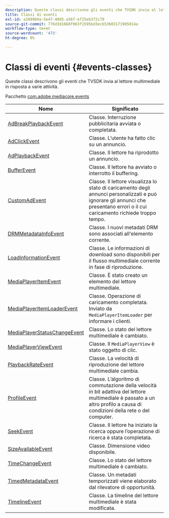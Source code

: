 ```yaml
---
description: Queste classi descrivono gli eventi che TVSDK invia al lettore multimediale in risposta a varie attività.
title: Classi di eventi
exl-id: a349984a-5e47-4895-a56f-ef25eb372c79
source-git-commit: 776d3d1668f063f1595bd3ecb53603171905014a
workflow-type: tm+mt
source-wordcount: '473'
ht-degree: 0%

---
```


# Classi di eventi {#events-classes}

Queste classi descrivono gli eventi che TVSDK invia al lettore multimediale in risposta a varie attività.

Pacchetto [com.adobe.mediacore.events](https://help.adobe.com/en_US/primetime/api/psdk/asdoc-dhls_1.4/com/adobe/mediacore/events/package-detail.html)

| Nome | Significato |
|---|---|
| [AdBreakPlaybackEvent](https://help.adobe.com/en_US/primetime/api/psdk/asdoc-dhls_1.4/com/adobe/mediacore/events/AdBreakPlaybackEvent.html) | Classe. Interruzione pubblicitaria avviata o completata. |
| [AdClickEvent](https://help.adobe.com/en_US/primetime/api/psdk/asdoc-dhls_1.4/com/adobe/mediacore/events/AdClickEvent.html) | Classe. L’utente ha fatto clic su un annuncio. |
| [AdPlaybackEvent](https://help.adobe.com/en_US/primetime/api/psdk/asdoc-dhls_1.4/com/adobe/mediacore/events/AdPlaybackEvent.html) | Classe. Il lettore ha riprodotto un annuncio. |
| [BufferEvent](https://help.adobe.com/en_US/primetime/api/psdk/asdoc-dhls_1.4/com/adobe/mediacore/events/BufferEvent.html) | Classe. Il lettore ha avviato o interrotto il buffering. |
| [CustomAdEvent](https://experienceleague.adobe.com/docs/primetime/programming/tvsdk-1-4-for-desktop-hls/advertising/custom-ads/r-psdk-dhls-1.4-custom-ad-events.html?lang=en) | Classe. Il lettore visualizza lo stato di caricamento degli annunci personalizzati e può ignorare gli annunci che presentano errori o il cui caricamento richiede troppo tempo. |
| [DRMMetadataInfoEvent](https://help.adobe.com/en_US/primetime/api/psdk/asdoc-dhls_1.4/com/adobe/mediacore/events/DRMMetadataInfoEvent.html) | Classe. I nuovi metadati DRM sono associati all&#39;elemento corrente. |
| [LoadInformationEvent](https://help.adobe.com/en_US/primetime/api/psdk/asdoc-dhls_1.4/com/adobe/mediacore/events/LoadInformationEvent.html) | Classe. Le informazioni di download sono disponibili per il flusso multimediale corrente in fase di riproduzione. |
| [MediaPlayerItemEvent](https://help.adobe.com/en_US/primetime/api/psdk/asdoc-dhls_1.4/com/adobe/mediacore/events/MediaPlayerItemEvent.html) | Classe. È stato creato un elemento del lettore multimediale. |
| [MediaPlayerItemLoaderEvent](https://help.adobe.com/en_US/primetime/api/psdk/asdoc-dhls_1.4/com/adobe/mediacore/events/MediaPlayerItemLoaderEvent.html) | Classe. Operazione di caricamento completata. Inviato da `MediaPlayerItemLoader` per informare i clienti. |
| [MediaPlayerStatusChangeEvent](https://help.adobe.com/en_US/primetime/api/psdk/asdoc-dhls_1.4/com/adobe/mediacore/events/MediaPlayerStatusChangeEvent.html) | Classe. Lo stato del lettore multimediale è cambiato. |
| [MediaPlayerViewEvent](https://help.adobe.com/en_US/primetime/api/psdk/asdoc-dhls_1.4/com/adobe/mediacore/events/MediaPlayerViewEvent.html) | Classe. Il `MediaPlayerView` è stato oggetto di clic. |
| [PlaybackRateEvent](https://help.adobe.com/en_US/primetime/api/psdk/asdoc-dhls_1.4/com/adobe/mediacore/events/PlaybackRateEvent.html) | Classe. La velocità di riproduzione del lettore multimediale cambia. |
| [ProfileEvent](https://help.adobe.com/en_US/primetime/api/psdk/asdoc-dhls_1.4/com/adobe/mediacore/events/ProfileEvent.html) | Classe. L’algoritmo di commutazione della velocità in bit adattiva del lettore multimediale è passato a un altro profilo a causa di condizioni della rete o del computer. |
| [SeekEvent](https://help.adobe.com/en_US/primetime/api/psdk/asdoc-dhls_1.4/com/adobe/mediacore/events/SeekEvent.html) | Classe. Il lettore ha iniziato la ricerca oppure l’operazione di ricerca è stata completata. |
| [SizeAvailableEvent](https://help.adobe.com/en_US/primetime/api/psdk/asdoc-dhls_1.4/com/adobe/mediacore/events/SizeAvailableEvent.html) | Classe. Dimensione video disponibile. |
| [TimeChangeEvent](https://help.adobe.com/en_US/primetime/api/psdk/asdoc-dhls_1.4/com/adobe/mediacore/events/TimeChangeEvent.html) | Classe. Lo stato del lettore multimediale è cambiato. |
| [TimedMetadataEvent](https://help.adobe.com/en_US/primetime/api/psdk/asdoc-dhls_1.4/com/adobe/mediacore/events/TimedMetadataEvent.html) | Classe. Un metadati temporizzati viene elaborato dal rilevatore di opportunità. |
| [TimelineEvent](https://help.adobe.com/en_US/primetime/api/psdk/asdoc-dhls_1.4/com/adobe/mediacore/events/TimelineEvent.html) | Classe. La timeline del lettore multimediale è stata modificata. |
